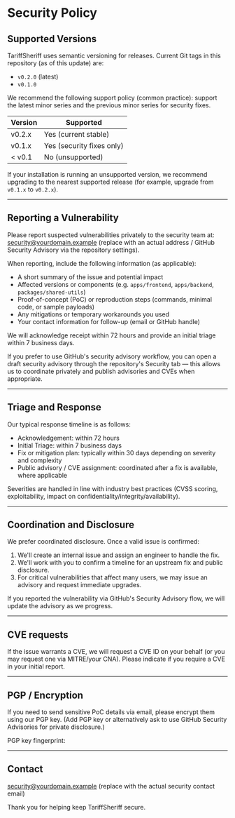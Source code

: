 # Security Policy


## Supported Versions

TariffSheriff uses semantic versioning for releases. Current Git tags in this repository (as of this update) are:

- `v0.2.0` (latest)
- `v0.1.0`

We recommend the following support policy (common practice): support the latest minor series and the previous minor series for security fixes.

| Version | Supported |
| ------- | --------- |
| v0.2.x | Yes (current stable) |
| v0.1.x | Yes (security fixes only) |
| < v0.1 | No (unsupported) |

If your installation is running an unsupported version, we recommend upgrading to the nearest supported release (for example, upgrade from `v0.1.x` to `v0.2.x`).

---

## Reporting a Vulnerability

Please report suspected vulnerabilities privately to the security team at: security@yourdomain.example (replace with an actual address / GitHub Security Advisory via the repository settings).

When reporting, include the following information (as applicable):

- A short summary of the issue and potential impact
- Affected versions or components (e.g. `apps/frontend`, `apps/backend`, `packages/shared-utils`)
- Proof-of-concept (PoC) or reproduction steps (commands, minimal code, or sample payloads)
- Any mitigations or temporary workarounds you used
- Your contact information for follow-up (email or GitHub handle)

We will acknowledge receipt within 72 hours and provide an initial triage within 7 business days.

If you prefer to use GitHub's security advisory workflow, you can open a draft security advisory through the repository's Security tab — this allows us to coordinate privately and publish advisories and CVEs when appropriate.

---

## Triage and Response

Our typical response timeline is as follows:

- Acknowledgement: within 72 hours
- Initial Triage: within 7 business days
- Fix or mitigation plan: typically within 30 days depending on severity and complexity
- Public advisory / CVE assignment: coordinated after a fix is available, where applicable

Severities are handled in line with industry best practices (CVSS scoring, exploitability, impact on confidentiality/integrity/availability).

---

## Coordination and Disclosure

We prefer coordinated disclosure. Once a valid issue is confirmed:

1. We'll create an internal issue and assign an engineer to handle the fix.
2. We'll work with you to confirm a timeline for an upstream fix and public disclosure.
3. For critical vulnerabilities that affect many users, we may issue an advisory and request immediate upgrades.

If you reported the vulnerability via GitHub's Security Advisory flow, we will update the advisory as we progress.

---

## CVE requests

If the issue warrants a CVE, we will request a CVE ID on your behalf (or you may request one via MITRE/your CNA). Please indicate if you require a CVE in your initial report.

---

## PGP / Encryption

If you need to send sensitive PoC details via email, please encrypt them using our PGP key. (Add PGP key or alternatively ask to use GitHub Security Advisories for private disclosure.)

PGP key fingerprint: <replace-with-key-or-instructions>

---

## Contact

security@yourdomain.example (replace with the actual security contact email)

Thank you for helping keep TariffSheriff secure.
